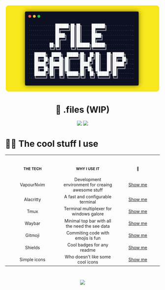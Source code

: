 <p align="center">
    <img src="./assets/images/dotfiles-image.png" width="500">
</p>

<h1 align="center">🧮 .files (WIP)</h1>

<p align="center">
    <img src="https://img.shields.io/badge/Builds-blue?style=for-the-badge&logo=Common Workflow Language">
    <a href="https://github.com/Divaaan/.files/actions/workflows/cowsay.yml">
        <img src="https://img.shields.io/github/workflow/status/Divaaan/.files/Cowsay%20Fortune?style=for-the-badge&logo=Github&label=Cowsay">
    </a>
</p>

<h1>👨‍💻 The cool stuff I use</h1>

<table>
<tr>
<th align="center">
<img width="441" height="1">
<p> 
<small>
THE TECH
</small>
</p>
</th>
<th align="center">
<img width="441" height="1">
<p> 
<small>
WHY I USE IT
</small>
</p>
</th>
<th align="center">
<img width="441" height="1">
<p> 
<small>
🔗
</small>
</p>
</th>
</tr>
<tr>
<td align="center">
VapourNvim
</td>
<td align="center">
Development environment for creaing awesome stuff
</td>
<td align="center">
<a href="https://github.com/VapourNvim/VapourNvim">
Show me
</a>
</td>
</tr>
<tr>
<td align="center">
Alacritty
</td>
<td align="center">
A fast and configurable terminal
</td>
<td align="center">
<a href="https://github.com/alacritty/alacritty">
Show me
</a>
</td>
</tr>
<tr>
<td align="center">
Tmux
</td>
<td align="center">
Terminal multiplexer for windows galore
</td>
<td align="center">
<a href="https://github.com/tmux/tmux">
Show me
</a>
</td>
</tr>
<tr>
<td align="center">
Waybar
</td>
<td align="center">
Minimal top bar with all the need the see data
</td>
<td align="center">
<a href="https://github.com/Alexays/Waybar">
Show me
</a>
</td>
</tr>
</tr>
<tr>
<td align="center">
Gitmoji
</td>
<td align="center">
Commiting code with emojis is fun
</td>
<td align="center">
<a href="https://github.com/carloscuesta/gitmoji-cli">
Show me
</a>
</td>
</tr>
<tr>
<td align="center">
Shields
</td>
<td align="center">
Cool badges for any readme
</td>
<td align="center">
<a href="https://shields.io/">
Show me
</a>
</td>
</tr>
</tr>
<tr>
<td align="center">
Simple icons
</td>
<td align="center">
Who doesn't like some cool icons
</td>
<td align="center">
<a href="https://simpleicons.org/">
Show me
</a>
</td>
</tr>
</table>

<img width="441" height="1">

<p align="center">
    <img src="https://img.shields.io/badge/Made%20With%20-🤍%20&%20A%20Terminal-red?style=for-the-badge">
</p>